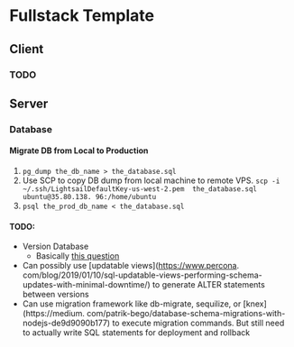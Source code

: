 # Fullstack Template

## Client

### TODO

## Server

### Database
#### Migrate DB from Local to Production
1. `pg_dump the_db_name > the_database.sql`
2. Use SCP to copy DB dump from local machine to remote VPS. `scp -i ~/.ssh/LightsailDefaultKey-us-west-2.pem 
   the_database.sql ubuntu@35.80.138.
   96:/home/ubuntu`
3. `psql the_prod_db_name < the_database.sql`


#### TODO:
- Version Database
  - Basically [this question](https://stackoverflow.com/questions/175451/how-do-you-version-your-database-schema)
- Can possibly use [updatable views](https://www.percona.
  com/blog/2019/01/10/sql-updatable-views-performing-schema-updates-with-minimal-downtime/) to generate ALTER 
  statements between versions
- Can use migration framework like db-migrate, sequilize, or [knex](https://medium.
  com/patrik-bego/database-schema-migrations-with-nodejs-de9d9090b177) to execute migration commands. But still need 
  to actually write SQL statements for deployment and rollback